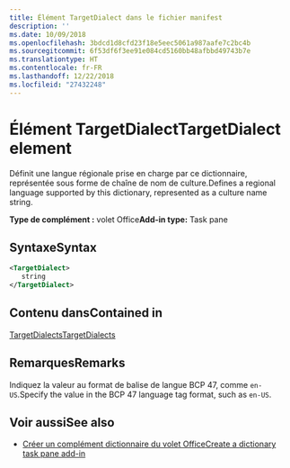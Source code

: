 ```yaml
---
title: Élément TargetDialect dans le fichier manifest
description: ''
ms.date: 10/09/2018
ms.openlocfilehash: 3bdcd1d8cfd23f18e5eec5061a987aafe7c2bc4b
ms.sourcegitcommit: 6f53df6f3ee91e084cd5160bb48afbbd49743b7e
ms.translationtype: HT
ms.contentlocale: fr-FR
ms.lasthandoff: 12/22/2018
ms.locfileid: "27432248"
---
```

# <a name="targetdialect-element"></a><span data-ttu-id="9fe00-102">Élément TargetDialect</span><span class="sxs-lookup"><span data-stu-id="9fe00-102">TargetDialect element</span></span>

<span data-ttu-id="9fe00-103">Définit une langue régionale prise en charge par ce dictionnaire, représentée sous forme de chaîne de nom de culture.</span><span class="sxs-lookup"><span data-stu-id="9fe00-103">Defines a regional language supported by this dictionary, represented as a culture name string.</span></span>

<span data-ttu-id="9fe00-104">**Type de complément :** volet Office</span><span class="sxs-lookup"><span data-stu-id="9fe00-104">**Add-in type:** Task pane</span></span>

## <a name="syntax"></a><span data-ttu-id="9fe00-105">Syntaxe</span><span class="sxs-lookup"><span data-stu-id="9fe00-105">Syntax</span></span>

```XML
<TargetDialect>
   string 
</TargetDialect>
```

## <a name="contained-in"></a><span data-ttu-id="9fe00-106">Contenu dans</span><span class="sxs-lookup"><span data-stu-id="9fe00-106">Contained in</span></span>

[<span data-ttu-id="9fe00-107">TargetDialects</span><span class="sxs-lookup"><span data-stu-id="9fe00-107">TargetDialects</span></span>](targetdialects.md)

## <a name="remarks"></a><span data-ttu-id="9fe00-108">Remarques</span><span class="sxs-lookup"><span data-stu-id="9fe00-108">Remarks</span></span>

<span data-ttu-id="9fe00-109">Indiquez la valeur au format de balise de langue BCP 47, comme `en-US`.</span><span class="sxs-lookup"><span data-stu-id="9fe00-109">Specify the value in the BCP 47 language tag format, such as  `en-US`.</span></span>

## <a name="see-also"></a><span data-ttu-id="9fe00-110">Voir aussi</span><span class="sxs-lookup"><span data-stu-id="9fe00-110">See also</span></span>

- [<span data-ttu-id="9fe00-111">Créer un complément dictionnaire du volet Office</span><span class="sxs-lookup"><span data-stu-id="9fe00-111">Create a dictionary task pane add-in</span></span>](https://docs.microsoft.com/office/dev/add-ins/word/dictionary-task-pane-add-ins)
    

